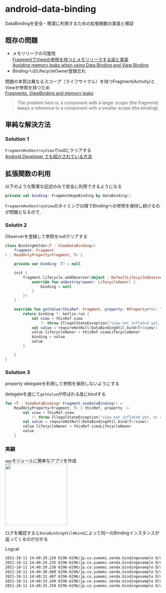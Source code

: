 # android-data-binding
DataBindingを安全・簡潔に利用するための拡張関数の実装と検証

## 既存の問題
- メモリリークの可能性  
  [FragmentでViewの参照を持つとメモリリークする話と実装](https://satoshun.github.io/2020/01/fragment-view-memory-leak/)  
  [Avoiding memory leaks when using Data Binding and View Binding](https://proandroiddev.com/avoiding-memory-leaks-when-using-data-binding-and-view-binding-3b91d571c150)
- BindingへのLifecycleOwner登録忘れ

問題の本質は異なるスコープ（ライフサイクル）を持つFragment(Activity)とViewが参照を持つため  
[Fragments, ViewBinding and memory leaks](https://lordraydenmk.github.io/2020/view-binding/)  
> The problem here is: a component with a larger scope (the fragment) keeps a reference to a component with a smaller scope (the binding).

## 単純な解決方法
### **Solution 1**  
`Fragment#onDestroyView`でnullにクリアする  
[Android Developer でも紹介されている方法](https://developer.android.com/topic/libraries/view-binding?hl=ja#fragments)

## 拡張関数の利用

以下のような簡潔な記述のみで安全に利用できるようになる
```kotlin
private val binding: FragmentHogeBinding by dataBinding()
```

`Fragment#onDestroyView`のタイミング以降でBindingへの参照を保持し続けるのが問題となるので,  

### **Solutin 2**  
Observerを登録して参照をnullクリアする

```kotlin
class BindingHolder<T : ViewDataBinding>(
    fragment: Fragment
) : ReadOnlyProperty<Fragment, T> {

    private var binding: T? = null

    init {
        fragment.lifecycle.addObserver(object : DefaultLifecycleObserver {
            override fun onDestroy(owner: LifecycleOwner) {
                binding = null
            }
        })
    }

    override fun getValue(thisRef: Fragment, property: KProperty<*>): T {
        return binding ?: kotlin.run {
            val view = thisRef.view
                ?: throw IllegalStateException("view not inflated yet, or already destroyed")
            val value = requireNotNull(DataBindingUtil.bind<T>(view))
            value.lifecycleOwner = thisRef.viewLifecycleOwner
            binding = value
            value
        }

    }
}
```

### **Solution 3**  
property delegateを利用して参照を保持しないようにする  

delegateを通じて`getValue`が呼ばれる度にbindする
```kotlin
fun <T : ViewDataBinding> Fragment.useDataBinding() =
    ReadOnlyProperty<Fragment, T> { thisRef, property ->
        val view = thisRef.view
            ?: throw IllegalStateException("view not inflated yet, or already destroyed")
        val value = requireNotNull(DataBindingUtil.bind<T>(view))
        value.lifecycleOwner = thisRef.viewLifecycleOwner
        value
    }
```


### 実験
`app`モジュールに簡単なアプリを作成  
<img src="https://user-images.githubusercontent.com/25225028/136740191-54bb906b-51b5-4f3f-9560-e11e86f81028.png" width="200">

ログを確認すると`DataBindingUtil#bind`によって同一のBindingインスタンスが返ってくるのが分かる

Logcat
```txt
2021-10-11 14:40:29.228 6296-6296/jp.co.yumemi.senda.bindingexample D/solution1: init binding@141780053 in onViewCreated
2021-10-11 14:40:29.235 6296-6296/jp.co.yumemi.senda.bindingexample D/solution2: binding@141780053 assigned
2021-10-11 14:40:29.238 6296-6296/jp.co.yumemi.senda.bindingexample D/solution3: binding@141780053 bound and returned
2021-10-11 14:40:30.608 6296-6296/jp.co.yumemi.senda.bindingexample D/solution3: binding@141780053 bound and returned
2021-10-11 14:40:31.487 6296-6296/jp.co.yumemi.senda.bindingexample D/solution3: binding@141780053 bound and returned
2021-10-11 14:40:33.248 6296-6296/jp.co.yumemi.senda.bindingexample D/solution1: binding reference cleared in onDestroyView
2021-10-11 14:40:33.258 6296-6296/jp.co.yumemi.senda.bindingexample D/solution2: binding released
```
